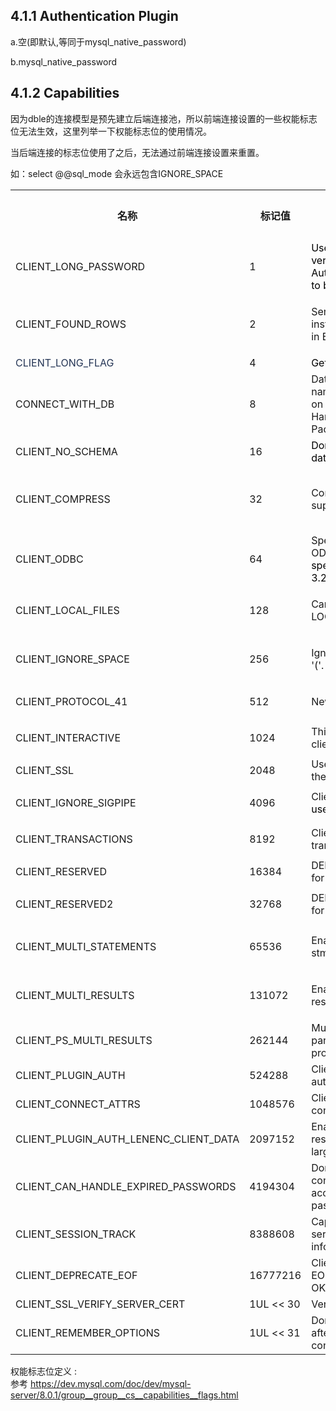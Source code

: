 ## 4.1.1 Authentication Plugin
a.空(即默认,等同于mysql\_native_password)

b.mysql\_native_password

 

## 4.1.2 Capabilities
因为dble的连接模型是预先建立后端连接池，所以前端连接设置的一些权能标志位无法生效，这里列举一下权能标志位的使用情况。

当后端连接的标志位使用了之后，无法通过前端连接设置来重置。

如：select @@sql\_mode 会永远包含IGNORE_SPACE  

<table class="confluenceTable">
    <tbody>
    <tr>
        <th class="confluenceTh">名称</th>
        <th class="confluenceTh">标记值</th>
        <th class="confluenceTh">描述</th>
        <th class="confluenceTh">后端连接设置值</th>
        <th colspan="1" class="confluenceTh">模拟服务端权能位</th>
    </tr>
    <tr>
        <td class="confluenceTd"><p>CLIENT_LONG_PASSWORD</p></td>
        <td class="confluenceTd"><p>1</p></td>
        <td class="confluenceTd"><span style="color: rgb(0,0,0);">Use the improved version of Old Password Authentication.<span
                style="color: rgb(0,0,0);">Assumed to be set since 4.1.1.</span></span></td>
        <td class="confluenceTd"><p>Y</p></td>
        <td colspan="1" class="confluenceTd">Y</td>
    </tr>
    <tr>
        <td class="confluenceTd"><p class="memtitle">CLIENT_FOUND_ROWS</p></td>
        <td class="confluenceTd"><p>2</p></td>
        <td class="confluenceTd"><p>Send found rows instead of affected rows in EOF_Packet</p></td>
        <td class="confluenceTd"><p>Y</p></td>
        <td colspan="1" class="confluenceTd">Y</td>
    </tr>
    <tr>
        <td colspan="1" class="confluenceTd"><span style="color: rgb(37,53,85);">CLIENT_LONG_FLAG</span></td>
        <td colspan="1" class="confluenceTd">4</td>
        <td colspan="1" class="confluenceTd"><span style="color: rgb(0,0,0);">Get all column flags.</span></td>
        <td colspan="1" class="confluenceTd">Y</td>
        <td colspan="1" class="confluenceTd">Y</td>
    </tr>
    <tr>
        <td class="confluenceTd"><p><span>CONNECT_WITH_DB</span></p></td>
        <td class="confluenceTd"><p>8</p></td>
        <td class="confluenceTd">Database (schema) name can be specified on connect in Handshake Response Packet.</td>
        <td class="confluenceTd"><p>Y</p></td>
        <td colspan="1" class="confluenceTd">Y</td>
    </tr>
    <tr>
        <td colspan="1" class="confluenceTd">CLIENT_NO_SCHEMA</td>
        <td colspan="1" class="confluenceTd">16</td>
        <td colspan="1" class="confluenceTd"><span style="color: rgb(0,0,0);">Don't allow database.table.column.</span>
        </td>
        <td colspan="1" class="confluenceTd">N</td>
        <td colspan="1" class="confluenceTd">N</td>
    </tr>
    <tr>
        <td class="confluenceTd"><p>CLIENT_COMPRESS</p></td>
        <td class="confluenceTd"><p>32</p></td>
        <td class="confluenceTd"><p>Compression protocol supported</p></td>
        <td colspan="2" class="confluenceTd"><p><span>server.xml的useCompression选项控制</span></p></td>
    </tr>
    <tr>
        <td colspan="1" class="confluenceTd">CLIENT_ODBC</td>
        <td colspan="1" class="confluenceTd">64</td>
        <td colspan="1" class="confluenceTd">Special handling of ODBC behavior.<span style="color: rgb(0,0,0);">No special behavior since 3.22.</span>
        </td>
        <td colspan="1" class="confluenceTd">Y</td>
        <td colspan="1" class="confluenceTd">Y</td>
    </tr>
    <tr>
        <td class="confluenceTd"><p>CLIENT_LOCAL_FILES </p></td>
        <td class="confluenceTd"><p>128</p></td>
        <td class="confluenceTd"><p>Can use LOAD DATA LOCAL.</p></td>
        <td class="confluenceTd"><p>Y</p></td>
        <td colspan="1" class="confluenceTd">Y</td>
    </tr>
    <tr>
        <td class="confluenceTd"><p>CLIENT_IGNORE_SPACE</p></td>
        <td class="confluenceTd"><p>256</p></td>
        <td class="confluenceTd"><p>Ignore spaces before '('.</p></td>
        <td class="confluenceTd"><p>Y</p></td>
        <td colspan="1" class="confluenceTd">Y</td>
    </tr>
    <tr>
        <td class="confluenceTd"><p><span>CLIENT_PROTOCOL_41</span></p></td>
        <td class="confluenceTd"><p>512</p></td>
        <td class="confluenceTd"><p>New 4.1 protocol</p></td>
        <td class="confluenceTd"><p>Y</p></td>
        <td colspan="1" class="confluenceTd">Y</td>
    </tr>
    <tr>
        <td class="confluenceTd"><p><span>CLIENT_INTERACTIVE</span></p></td>
        <td class="confluenceTd"><p>1024</p></td>
        <td class="confluenceTd">This is an interactive client.</td>
        <td class="confluenceTd">Y</td>
        <td colspan="1" class="confluenceTd">Y</td>
    </tr>
    <tr>
        <td colspan="1" class="confluenceTd">CLIENT_SSL</td>
        <td colspan="1" class="confluenceTd">2048</td>
        <td colspan="1" class="confluenceTd">Use SSL encryption for the session</td>
        <td colspan="1" class="confluenceTd">N</td>
        <td colspan="1" class="confluenceTd">N</td>
    </tr>
    <tr>
        <td class="confluenceTd"><p>CLIENT_IGNORE_SIGPIPE</p></td>
        <td class="confluenceTd"><p>4096</p></td>
        <td class="confluenceTd">Client only flag.<span style="color: rgb(0,0,0);">Not used.</span></td>
        <td class="confluenceTd">Y</td>
        <td colspan="1" class="confluenceTd">Y</td>
    </tr>
    <tr>
        <td class="confluenceTd"><p>CLIENT_TRANSACTIONS</p></td>
        <td class="confluenceTd"><p>8192</p></td>
        <td class="confluenceTd">Client knows about transactions</td>
        <td class="confluenceTd">Y</td>
        <td colspan="1" class="confluenceTd">Y</td>
    </tr>
    <tr>
        <td colspan="1" class="confluenceTd">CLIENT_RESERVED</td>
        <td colspan="1" class="confluenceTd">16384</td>
        <td colspan="1" class="confluenceTd">DEPRECATED:Old flag for 4.1 protocol.</td>
        <td colspan="1" class="confluenceTd">N</td>
        <td colspan="1" class="confluenceTd">N</td>
    </tr>
    <tr>
        <td class="confluenceTd"><p>CLIENT_RESERVED2 </p></td>
        <td class="confluenceTd"><p>32768</p></td>
        <td class="confluenceTd">DEPRECATED:Old flag for 4.1 authentication.</td>
        <td class="confluenceTd">Y</td>
        <td colspan="1" class="confluenceTd">Y</td>
    </tr>
    <tr>
        <td class="confluenceTd"><p>CLIENT_MULTI_STATEMENTS</p></td>
        <td class="confluenceTd"><p>65536</p></td>
        <td class="confluenceTd"><p>Enable/disable multi-stmt support</p></td>
        <td class="confluenceTd"><p>Y</p></td>
        <td colspan="1" class="confluenceTd">Y</td>
    </tr>
    <tr>
        <td class="confluenceTd"><p>CLIENT_MULTI_RESULTS</p></td>
        <td class="confluenceTd"><p>131072</p></td>
        <td class="confluenceTd"><p>Enable/disable multi-results</p></td>
        <td class="confluenceTd"><p>Y</p></td>
        <td colspan="1" class="confluenceTd">Y</td>
    </tr>
    <tr>
        <td colspan="1" class="confluenceTd">CLIENT_PS_MULTI_RESULTS</td>
        <td colspan="1" class="confluenceTd">262144</td>
        <td colspan="1" class="confluenceTd">Multi-results and OUT parameters in PS-protocol</td>
        <td colspan="1" class="confluenceTd">N</td>
        <td colspan="1" class="confluenceTd">N</td>
    </tr>
    <tr>
        <td colspan="1" class="confluenceTd">CLIENT_PLUGIN_AUTH</td>
        <td colspan="1" class="confluenceTd">524288</td>
        <td colspan="1" class="confluenceTd">Client supports plugin authentication.</td>
        <td colspan="1" class="confluenceTd">N</td>
        <td colspan="1" class="confluenceTd">Y</td>
    </tr>
    <tr>
        <td colspan="1" class="confluenceTd">CLIENT_CONNECT_ATTRS</td>
        <td colspan="1" class="confluenceTd">1048576</td>
        <td colspan="1" class="confluenceTd">Client supports connection attributes.</td>
        <td colspan="1" class="confluenceTd">N</td>
        <td colspan="1" class="confluenceTd">N</td>
    </tr>
    <tr>
        <td colspan="1" class="confluenceTd">CLIENT_PLUGIN_AUTH_LENENC_CLIENT_DATA</td>
        <td colspan="1" class="confluenceTd">2097152</td>
        <td colspan="1" class="confluenceTd">Enable authentication response packet to be larger than 255 bytes.</td>
        <td colspan="1" class="confluenceTd">N</td>
        <td colspan="1" class="confluenceTd">N</td>
    </tr>
    <tr>
        <td colspan="1" class="confluenceTd">CLIENT_CAN_HANDLE_EXPIRED_PASSWORDS</td>
        <td colspan="1" class="confluenceTd">4194304</td>
        <td colspan="1" class="confluenceTd">Don't close the connection for a user account with expired password.</td>
        <td colspan="1" class="confluenceTd">N</td>
        <td colspan="1" class="confluenceTd">N</td>
    </tr>
    <tr>
        <td colspan="1" class="confluenceTd">CLIENT_SESSION_TRACK</td>
        <td colspan="1" class="confluenceTd">8388608</td>
        <td colspan="1" class="confluenceTd">Capable of handling server state change information.</td>
        <td colspan="1" class="confluenceTd">N</td>
        <td colspan="1" class="confluenceTd">N</td>
    </tr>
    <tr>
        <td colspan="1" class="confluenceTd">CLIENT_DEPRECATE_EOF</td>
        <td colspan="1" class="confluenceTd">16777216</td>
        <td colspan="1" class="confluenceTd">Client no longer needs EOF_Packet and will use OK_Packet instead.</td>
        <td colspan="1" class="confluenceTd">N</td>
        <td colspan="1" class="confluenceTd">N</td>
    </tr>
    <tr>
        <td colspan="1" class="confluenceTd">CLIENT_SSL_VERIFY_SERVER_CERT</td>
        <td colspan="1" class="confluenceTd">1UL &lt;&lt; 30</td>
        <td colspan="1" class="confluenceTd">Verify server certificate</td>
        <td colspan="1" class="confluenceTd">N</td>
        <td colspan="1" class="confluenceTd">N</td>
    </tr>
    <tr>
        <td colspan="1" class="confluenceTd">CLIENT_REMEMBER_OPTIONS</td>
        <td colspan="1" class="confluenceTd">1UL &lt;&lt; 31</td>
        <td colspan="1" class="confluenceTd">Don't reset the options after an unsuccessful connect.</td>
        <td colspan="1" class="confluenceTd">N</td>
        <td colspan="1" class="confluenceTd">N</td>
    </tr>
    </tbody>
</table>

权能标志位定义 :  
参考 https://dev.mysql.com/doc/dev/mysql-server/8.0.1/group__group__cs__capabilities__flags.html  